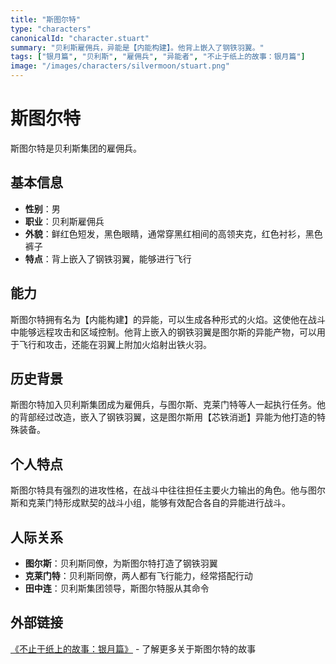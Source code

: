 ```yaml
---
title: "斯图尔特"
type: "characters"
canonicalId: "character.stuart"
summary: "贝利斯雇佣兵，异能是【内能构建】。他背上嵌入了钢铁羽翼。"
tags: ["银月篇", "贝利斯", "雇佣兵", "异能者", "不止于纸上的故事：银月篇"]
image: "/images/characters/silvermoon/stuart.png"
---
```


# 斯图尔特

斯图尔特是贝利斯集团的雇佣兵。

## 基本信息

- **性别**：男
- **职业**：贝利斯雇佣兵
- **外貌**：鲜红色短发，黑色眼睛，通常穿黑红相间的高领夹克，红色衬衫，黑色裤子
- **特点**：背上嵌入了钢铁羽翼，能够进行飞行

## 能力

斯图尔特拥有名为【内能构建】的异能，可以生成各种形式的火焰。这使他在战斗中能够远程攻击和区域控制。他背上嵌入的钢铁羽翼是图尔斯的异能产物，可以用于飞行和攻击，还能在羽翼上附加火焰射出铁火羽。

## 历史背景

斯图尔特加入贝利斯集团成为雇佣兵，与图尔斯、克莱门特等人一起执行任务。他的背部经过改造，嵌入了钢铁羽翼，这是图尔斯用【芯铁消逝】异能为他打造的特殊装备。

## 个人特点

斯图尔特具有强烈的进攻性格，在战斗中往往担任主要火力输出的角色。他与图尔斯和克莱门特形成默契的战斗小组，能够有效配合各自的异能进行战斗。

## 人际关系

- **图尔斯**：贝利斯同僚，为斯图尔特打造了钢铁羽翼
- **克莱门特**：贝利斯同僚，两人都有飞行能力，经常搭配行动
- **田中连**：贝利斯集团领导，斯图尔特服从其命令

## 外部链接

[《不止于纸上的故事：银月篇》](https://tobenot.itch.io/beyond-books) - 了解更多关于斯图尔特的故事
